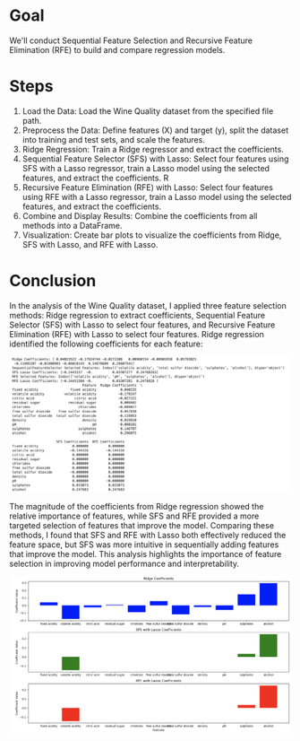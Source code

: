 # Goal
We'll conduct Sequential Feature Selection and Recursive Feature Elimination (RFE) to build and compare regression models. 

# Steps 

1.  Load the Data: Load the Wine Quality dataset from the specified file path.
2.  Preprocess the Data: Define features (X) and target (y), split the dataset into training and test sets, and scale the features.
3.  Ridge Regression: Train a Ridge regressor and extract the coefficients.
4.  Sequential Feature Selector (SFS) with Lasso: Select four features using SFS with a Lasso regressor, train a Lasso model using the selected features, and extract the coefficients. R
5.   Recursive Feature Elimination (RFE) with Lasso: Select four features using RFE with a Lasso regressor, train a Lasso model using the selected features, and extract the coefficients.
6. Combine and Display Results: Combine the coefficients from all methods into a DataFrame.
7.   Visualization: Create bar plots to visualize the coefficients from Ridge, SFS with Lasso, and RFE with Lasso.

# Conclusion

In the analysis of the Wine Quality dataset, I applied three feature selection methods: Ridge regression to extract coefficients, Sequential Feature Selector (SFS) with Lasso to select four features, and Recursive Feature Elimination (RFE) with Lasso to select four features. Ridge regression identified the following coefficients for each feature: 

<img src="image/result2.png" alt="My Image" width="700"/>

The magnitude of the coefficients from Ridge regression showed the relative importance of features, while SFS and RFE provided a more targeted selection of features that improve the model. Comparing these methods, I found that SFS and RFE with Lasso both effectively reduced the feature space, but SFS was more intuitive in sequentially adding features that improve the model. This analysis highlights the importance of feature selection in improving model performance and interpretability.


<img src="image/result1.png" alt="My Image" width="900"/>
